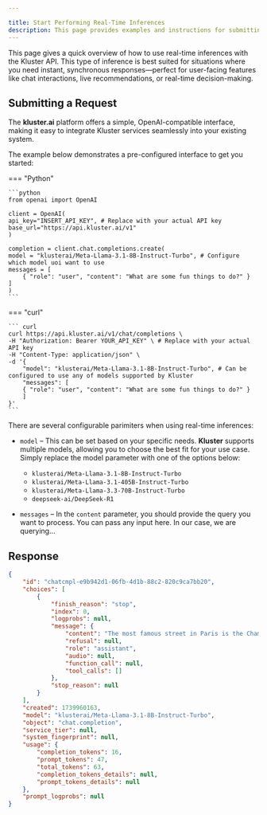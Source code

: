 ```yaml
---

title: Start Performing Real-Time Inferences
description: This page provides examples and instructions for submitting and managing real time jobs using kluster.ai's OpenAI-compatible API.
---
```


This page gives a quick overview of how to use real-time inferences with the Kluster API. This type of inference is best suited for situations where you need instant, synchronous responses—perfect for user-facing features like chat interactions, live recommendations, or real-time decision-making.

## Submitting a Request

The **kluster.ai** platform offers a simple, OpenAI-compatible interface, making it easy to integrate Kluster services seamlessly into your existing system.

The example below demonstrates a pre-configured interface to get you started:

=== "Python"

    ```python
    from openai import OpenAI

    client = OpenAI(
    api_key="INSERT_API_KEY", # Replace with your actual API key
    base_url="https://api.kluster.ai/v1"
    )

    completion = client.chat.completions.create(
    model = "klusterai/Meta-Llama-3.1-8B-Instruct-Turbo", # Configure which model uoi want to use
    messages = [
        { "role": "user", "content": "What are some fun things to do?" } 
    ]
    )
    ```

=== "curl"

    ``` curl
    curl https://api.kluster.ai/v1/chat/completions \
    -H "Authorization: Bearer YOUR_API_KEY" \ # Replace with your actual API key
    -H "Content-Type: application/json" \
    -d '{
        "model": "klusterai/Meta-Llama-3.1-8B-Instruct-Turbo", # Can be configured to use any of models supported by Kluster
        "messages": [
        { "role": "user", "content": "What are some fun things to do?" }
        ]
    }'
    ```

There are several configurable parimiters when using real-time inferences:

-  `model` – This can be set based on your specific needs. **Kluster** supports multiple models, allowing you to choose the best fit for your use case. Simply replace the model parameter with one of the options below:

    - `klusterai/Meta-Llama-3.1-8B-Instruct-Turbo`
    - `klusterai/Meta-Llama-3.1-405B-Instruct-Turbo`
    - `klusterai/Meta-Llama-3.3-70B-Instruct-Turbo`
    - `deepseek-ai/DeepSeek-R1`

- `messages` – In the `content` parameter, you should provide the query you want to process. You can pass any input here. In our case, we are querying...

## Response
```Json title="Response"
{
    "id": "chatcmpl-e9b942d1-06fb-4d1b-88c2-820c9ca7bb20",
    "choices": [
        {
            "finish_reason": "stop",
            "index": 0,
            "logprobs": null,
            "message": {
                "content": "The most famous street in Paris is the Champs-Élysées.",
                "refusal": null,
                "role": "assistant",
                "audio": null,
                "function_call": null,
                "tool_calls": []
            },
            "stop_reason": null
        }
    ],
    "created": 1739960163,
    "model": "klusterai/Meta-Llama-3.1-8B-Instruct-Turbo",
    "object": "chat.completion",
    "service_tier": null,
    "system_fingerprint": null,
    "usage": {
        "completion_tokens": 16,
        "prompt_tokens": 47,
        "total_tokens": 63,
        "completion_tokens_details": null,
        "prompt_tokens_details": null
    },
    "prompt_logprobs": null
}
```